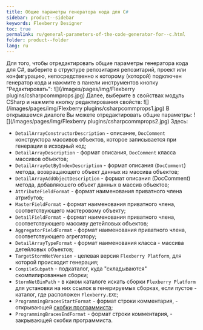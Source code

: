 ```yaml
---
title: Общие параметры генератора кода для C#
sidebar: product--sidebar
keywords: Flexberry Designer
toc: true
permalink: ru/general-parameters-of-the-code-generator-for--c.html
folder: product--folder
lang: ru
---
```


Для того, чтобы отредактировать общие параметры генератора кода для C#, выберите в структуре репозитария репозитарий, проект или конфигурацию, непосредственно к которому (которой) подключен генератор кода и нажмите в панели инструментов кнопку "Редактировать":
![](/images/pages/img/Flexberry plugins/csharpcommprops.jpg)
Далее, выберите в свойствах модуль CSharp и нажмите кнопку редактирования свойств:
![](/images/pages/img/Flexberry plugins/csharpcommprops1.jpg)
В открывшемся диалоге Вы можете отредактировать общие параметры:
![](/images/pages/img/Flexberry plugins/csharpcommprops2.jpg)
Здесь:
* `DetailArrayConstructorDescription` - описание, `DocComment` конструктора массивов объектов, которое записывается при генерации в исходный код; 
* `DetailArrayDescription` - формат описания, `DocComment` класса массивов объектов; 
* `DetailArrayGetByIndexDescription` - формат описания (`DocComment`) метода, возвращающего объект данных из массива объектов; 
* `DetailArrayAddObjectDescription` - формат описания (DocComment) метода, добавляюшего объект данных в массив объектов; 
* `AttributeFieldFormat` - формат наименования приватного члена атрибутов; 
* `MasterFieldFormat` - формат наименования приватного члена, соответствующего мастеровому объекту; 
* `DetailFieldFormat` - формат наименования приватного члена, соответствующего массиву детейловых объектов; 
* `AggregatorFieldFormat` - формат наименования приватного члена, соответствующего агрегатору; 
* `DetailArrayTypeFormat` - формат наименования класса - массива детейловых объектов; 
* `TargetStormNetVersion` - целевая версия `Flexberry Platform`, для которой происходит генерация; 
* `CompileSubpath` - подкаталог, куда "складываются" скомпилированные сборки; 
* `StormNetBinPath` - в каком каталоге искать сборки `Flexberry Platform` для установки на них ссылок в генерируемых сборках, если пустое - каталог, где расположен `Flexberry.EXE`; 
* `ProgrammingBracesStartFormat` - формат строки комментария, - открывающей [скобки программиста](programmer-brackets.html); 
* `ProgrammingBracesEndFormat` - формат строки комментария, - закрывающей скобки программиста. 
